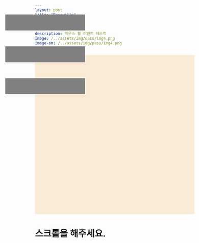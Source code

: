 ```yaml
---
layout: post
title: "Passville"
date: 2018-02-06
categories:
  - Test
description: 마우스 휠 이벤트 테스트  
image: /../assets/img/pass/img4.png
image-sm: /../assets/img/pass/img4.png
---
```


<script>
var lastScrollTop = 0; 
document.addEventListener("DOMContentLoaded", function(){
	// Handler when the DOM is fully loaded
	var arr = [
		'btn1',
		'btn2',
		'btn3'
	];
	
	var arrIdx = 0; 
	document.getElementById("background").addEventListener("wheel", function(e){
		
		
		if (e.deltaY < 0) {
			console.log('scrolling up');
			console.log('감소 전:'+arrIdx);
			if(arrIdx > 0)
				--arrIdx; 
		}
		  
		if (e.deltaY > 0) {
			console.log('scrolling down');
			console.log('증가 전:'+arrIdx);
			if(arr.length-1 > arrIdx)
				++arrIdx; 
		}
		
		var btns = document.getElementsByClassName('btn');
		for (let btn of btns) { 
			btn.style.backgroundColor = "gray";
		}
	
		document.getElementById(arr[arrIdx]).style.backgroundColor = "red";
		console.log('결과:'+arr[arrIdx]);
	});
});
</script>
<style>
#background{
	width: 500px;
    height: 500px;
    background-color: antiquewhite;
}

.btn{
	width: 250px;
    height: 50px;
    background-color: gray;
    position: absolute;
    top: 360px;
    left: 135px;
}

#btn1{
    top: 100px;
}

#btn2{
    top: 200px;
}

#btn3{
    top: 300px;
}
</style>

<div id="background">
	<div id="btn1" class="btn"></div>
	<div id="btn2" class="btn"></div>
	<div id="btn3" class="btn"></div>
</div>

<h1 id="result">스크롤을 해주세요.</h2>

